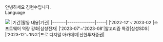 안녕하세요 김현수입니다.   
Language   

<img src="https://img.shields.io/badge/C-A8B9CC?style=flat-square&logo=C&logoColor=white"/>
|기간|활동 내용|기관|
|-------|--------------|-----|
|'2022-12'~'2023-02'|소프트웨어 역량 강화|삼성전자|
|'2023-07'~'2023-08'|알고리즘 특강|삼성SDS|
|'2023-12'~'ING'|프로 디지털 아카데미|신한투자증권|
